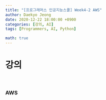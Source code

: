 ```yaml
---
title: "[프로그래머스 인공지능스쿨] Week4-2 AWS"
author: Daekyo Jeong
date: 2020-12-22 18:00:00 +0900
categories: [강의, AI]
tags: [Programmers, AI, Python]

math: true
---
```


# **강의**   
<br/>

### **AWS**  


<br/>
